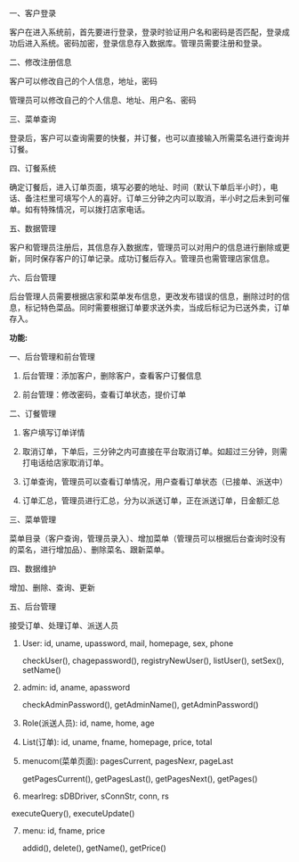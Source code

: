 一、客户登录

客户在进入系统前，首先要进行登录，登录时验证用户名和密码是否匹配，登录成功后进入系统。密码加密，登录信息存入数据库。管理员需要注册和登录。

二、修改注册信息

客户可以修改自己的个人信息，地址，密码

管理员可以修改自己的个人信息、地址、用户名、密码

三、菜单查询

   登录后，客户可以查询需要的快餐，并订餐，也可以直接输入所需菜名进行查询并订餐。

四、订餐系统

   确定订餐后，进入订单页面，填写必要的地址、时间（默认下单后半小时），电话、备注栏里可填写个人的喜好。订单三分钟之内可以取消，半小时之后未到可催单。如有特殊情况，可以拨打店家电话。

五、数据管理

   客户和管理员注册后，其信息存入数据库，管理员可以对用户的信息进行删除或更新，同时保存客户的订单记录。成功订餐后存入。管理员也需管理店家信息。

六、后台管理

   后台管理人员需要根据店家和菜单发布信息，更改发布错误的信息，删除过时的信息，标记特色菜品。同时需要根据订单要求送外卖，当成后标记为已送外卖，订单存入。

**功能:**

一、后台管理和前台管理

1. 后台管理：添加客户，删除客户，查看客户订餐信息

2. 前台管理：修改密码，查看订单状态，提价订单

二、订餐管理

1. 客户填写订单详情

2. 取消订单，下单后，三分钟之内可直接在平台取消订单。如超过三分钟，则需打电话给店家取消订单。

3. 订单查询，管理员可以查看订单情况，用户查看订单状态（已接单、派送中）

4. 订单汇总，管理员进行汇总，分为以派送订单，正在派送订单，日金额汇总

三、菜单管理

菜单目录（客户查询，管理员录入）、增加菜单（管理员可以根据后台查询时没有的菜名，进行增加品）、删除菜名、跟新菜单。

四、数据维护

增加、删除、查询、更新

五、后台管理

接受订单、处理订单、派送人员

 

 

1. User: id, uname, upassword, mail, homepage, sex, phone

   checkUser(), chagepassword(), registryNewUser(), listUser(), setSex(), setName()

2. admin: id, aname, apassword

   checkAdminPassword(), getAdminName(), getAdminPassword()

3. Role(派送人员): id, name, home, age

4. List(订单): id, uname, fname, homepage, price, total

5. menucom(菜单页面): pagesCurrent, pagesNexr, pageLast

   getPagesCurrent(), getPagesLast(), getPagesNext(), getPages()

6. mearlreg: sDBDriver, sConnStr, conn, rs

​    executeQuery(), executeUpdate()

7. menu: id, fname, price

   addid(), delete(), getName(), getPrice()

 